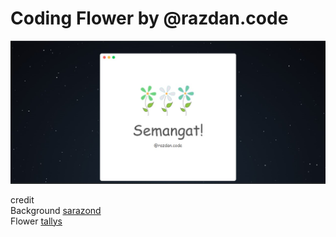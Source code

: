 # Coding Flower by @razdan.code
![ScreenShoot](screenshoot.jpeg)

credit<br>
Background <a href="https://codepen.io/sarazond/pen/LYGbwj" target="_blank">sarazond</a> <br>
Flower <a href="https://codepen.io/tallys/pen/PNOPER" target="_blank">tallys</a>